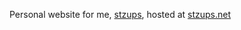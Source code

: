Personal website for me, [stzups](https://github.com/stzups), hosted at [stzups.net](https://github.com/stzups)